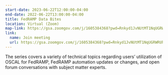 ```yaml
---
start-date: 2023-06-22T12:00:00-04:00
end-date: 2022-06-22T13:00:00-04:00
title: FedRAMP Data Bites
location: Virtual (Zoom)
map-link: https://gsa.zoomgov.com/j/1605384368?pwd=Rnkyd1JvNUtMT1NqUGRWRUhYV0FGQT09
link:
  name: Join meeting
  url: https://gsa.zoomgov.com/j/1605384368?pwd=Rnkyd1JvNUtMT1NqUGRWRUhYV0FGQT09
---
```


The series covers a variety of technical topics regarding users’ utilization of OSCAL for FedRAMP, FedRAMP
automation updates or changes, and open forum conversations with subject matter experts.
